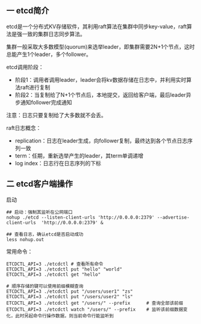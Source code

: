## 一 etcd简介

etcd是一个分布式KV存储软件，其利用raft算法在集群中同步key-value，raft算法是强一致的集群日志同步算法。  

集群一般采取大多数模型(quorum)来选举leader，即集群需要2N+1个节点，这时总能产生1个leader，多个follower。  


etcd调用阶段：
- 阶段1：调用者调用leader，leader会将kv数据存储在日志中，并利用实时算法raft进行复制
- 阶段2：当复制给了N+1个节点后，本地提交，返回给客户端，最后leader异步通知follower完成通知

注意：日志只要复制给了大多数就不会丢。

raft日志概念：
- replication：日志在leader生成，向follower复制，最终达到各个节点日志序列一致
- term：任期，重新选举产生的leader，其term单调递增
- log index：日志行在日志序列的下标

## 二 etcd客户端操作

启动
```
## 启动：强制其监听在公网端口
nohup ./etcd --listen-client-urls 'http://0.0.0.0:2379' --advertise-client-urls  'http://0.0.0.0:2379' &

## 查看日志，确认etcd是否启动成功
less nohup.out
```

常用命令：
```
ETCDCTL_API=3 ./etcdctl # 查看所有命令
ETCDCTL_API=3 ./etcdctl put "hello" "world"
ETCDCTL_API=3 ./etcdctl get "hello"

# 顺序存储的键可以使用前缀模糊查询
ETCDCTL_API=3 ./etcdctl put "/users/user1" "zs"
ETCDCTL_API=3 ./etcdctl put "/users/user2" "ls"
ETCDCTL_API=3 ./etcdctl get "/users/" --prefix      # 查询全部该前缀
ETCDCTL_API=3 ./etcdctl watch "/users/" --prefix    # 监听该前缀数据变化，此时另起命令行操作数据，则当前命令行能监听到
```